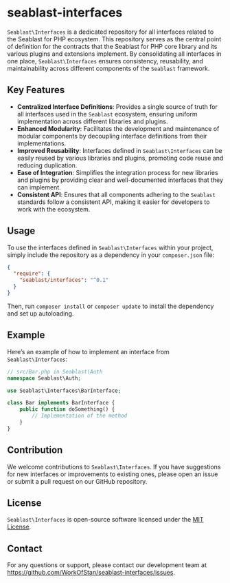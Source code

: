 # seablast-interfaces

`Seablast\Interfaces` is a dedicated repository for all interfaces related to the Seablast for PHP ecosystem. This repository serves as the central point of definition for the contracts that the Seablast for PHP core library and its various plugins and extensions implement.
By consolidating all interfaces in one place, `Seablast\Interfaces` ensures consistency, reusability, and maintainability across different components of the `Seablast` framework.

## Key Features

- **Centralized Interface Definitions**: Provides a single source of truth for all interfaces used in the `Seablast` ecosystem, ensuring uniform implementation across different libraries and plugins.
- **Enhanced Modularity**: Facilitates the development and maintenance of modular components by decoupling interface definitions from their implementations.
- **Improved Reusability**: Interfaces defined in `Seablast\Interfaces` can be easily reused by various libraries and plugins, promoting code reuse and reducing duplication.
- **Ease of Integration**: Simplifies the integration process for new libraries and plugins by providing clear and well-documented interfaces that they can implement.
- **Consistent API**: Ensures that all components adhering to the `Seablast` standards follow a consistent API, making it easier for developers to work with the ecosystem.

## Usage

To use the interfaces defined in `Seablast\Interfaces` within your project, simply include the repository as a dependency in your `composer.json` file:

```json
{
  "require": {
    "seablast/interfaces": "^0.1"
  }
}
```

Then, run `composer install` or `composer update` to install the dependency and set up autoloading.

## Example

Here’s an example of how to implement an interface from `Seablast\Interfaces`:

```php
// src/Bar.php in Seablast\Auth
namespace Seablast\Auth;

use Seablast\Interfaces\BarInterface;

class Bar implements BarInterface {
    public function doSomething() {
        // Implementation of the method
    }
}
```

## Contribution

We welcome contributions to `Seablast\Interfaces`. If you have suggestions for new interfaces or improvements to existing ones, please open an issue or submit a pull request on our GitHub repository.

## License

`Seablast\Interfaces` is open-source software licensed under the [MIT License](LICENSE).

## Contact

For any questions or support, please contact our development team at <https://github.com/WorkOfStan/seablast-interfaces/issues>.
